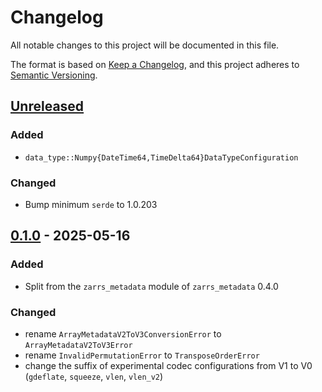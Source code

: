 # Changelog

All notable changes to this project will be documented in this file.

The format is based on [Keep a Changelog](https://keepachangelog.com/en/1.0.0/),
and this project adheres to [Semantic Versioning](https://semver.org/spec/v2.0.0.html).

## [Unreleased]

### Added
- `data_type::Numpy{DateTime64,TimeDelta64}DataTypeConfiguration`

### Changed
- Bump minimum `serde` to 1.0.203

## [0.1.0] - 2025-05-16

### Added
- Split from the `zarrs_metadata` module of `zarrs_metadata` 0.4.0

### Changed
- rename `ArrayMetadataV2ToV3ConversionError` to `ArrayMetadataV2ToV3Error`
- rename `InvalidPermutationError` to `TransposeOrderError`
- change the suffix of experimental codec configurations from V1 to V0 (`gdeflate`, `squeeze`, `vlen`, `vlen_v2`)

[unreleased]: https://github.com/zarrs/zarrs/compare/zarrs_metadata_ext-v0.1.0...HEAD
[0.1.0]: https://github.com/LDeakin/zarrs/releases/tag/zarrs_metadata_ext-v0.1.0
